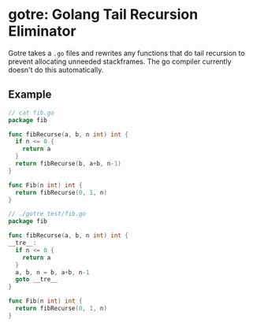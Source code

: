 # gotre: Golang Tail Recursion Eliminator

Gotre takes a `.go` files and rewrites any functions that do tail recursion to prevent allocating unneeded stackframes. The go compiler currently doesn't do this automatically.

## Example

```go
// cat fib.go
package fib

func fibRecurse(a, b, n int) int {
  if n <= 0 {
    return a
  }
  return fibRecurse(b, a+b, n-1)
}

func Fib(n int) int {
  return fibRecurse(0, 1, n)
}

// ./gotre test/fib.go
package fib

func fibRecurse(a, b, n int) int {
__tre__:
  if n <= 0 {
    return a
  }
  a, b, n = b, a+b, n-1
  goto __tre__
}

func Fib(n int) int {
  return fibRecurse(0, 1, n)
}

```
